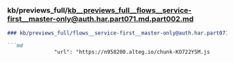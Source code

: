 ### kb/previews_full/kb__previews_full__flows__service-first__master-only@auth.har.part071.md.part002.md

```md
### kb/previews_full/flows__service-first__master-only@auth.har.part071.md (part 002)

```md
               "url": "https://n958200.alteg.io/chunk-KO722YSM.js
```

```

```
